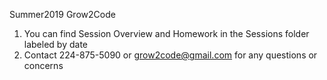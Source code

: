 Summer2019 Grow2Code

1. You can find Session Overview and Homework in the Sessions folder labeled by date
2. Contact 224-875-5090 or grow2code@gmail.com for any questions or concerns
